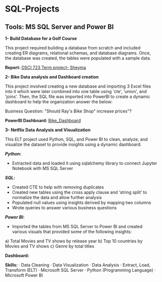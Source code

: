 # SQL-Projects

## Tools: MS SQL Server and Power BI

**1- Build Database for a Golf Course**

This project required building a database from scratch and included creating ER diagrams, relational schemas, and database diagrams. Once, the database was created, the tables were populated with a sample data. 

**Report:** [DSCI 723 Term project- Sheyma](https://github.com/Shaima15/SQL_Projects/blob/main/DSCI%20723%20Term%20project-%20Sheyma.docx) 

**2- Bike Data analysis and Dashboard creation**

This project involved creating a new database and importing 3 Excel files into it which were later combined into one table using 'cte', 'union', and 'joins'. Then, the SQL file was imported into PowerBI to create a dynamic dashboard to help the organization answer the below: 

Business Question: "Should Ray's Bike Shop" increase prices"?

**PowerBI Dashboard:** [Bike_Dashboard](https://github.com/Shaima15/SQL_Projects/blob/main/Bike_Dashboard.pbix)

**3- Netflix Data Analysis and Visualization**

This ELT project used Python, SQL, and Power BI to clean, analyze, and visualize the dataset to provide insights using a dynamic dashboard.

**_Python_:**
- Extracted data and loaded it using sqlalchemy library to connect Jupyter Notebook with MS SQL Server 

**_SQL_:**
- Created CTE to help with removing duplicates 
- Created new tables using the cross apply clause and ‘string split’ to normalize the data and allow further analysis 
- Populated null values using insights derived by mapping two columns
- Wrote queries to answer various business questions 

**_Power BI_:** 
- Imported the tables from MS SQL Server to Power BI and created various visuals that provided some of the following insights: 

a) Total Movies and TV shows by release year
b) Top 10 countries by Movies and TV shows
c) Genre by total titles

**Dashboard:** 

**Skills:** · Data Cleaning · Data Visualization · Data Analysis · Extract, Load, Transform (ELT) · Microsoft SQL Server · Python (Programming Language) · Microsoft Power BI


